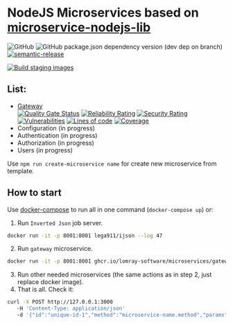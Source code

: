 # NodeJS Microservices based on [microservice-nodejs-lib](https://github.com/Lomray-Software/microservice-nodejs-lib)

![GitHub](https://img.shields.io/github/license/Lomray-Software/microservices)
![GitHub package.json dependency version (dev dep on branch)](https://img.shields.io/github/package-json/dependency-version/Lomray-Software/microservices/dev/typescript/staging)
[![semantic-release](https://img.shields.io/badge/%20%20%F0%9F%93%A6%F0%9F%9A%80-semantic--release-e10079.svg)](https://github.com/semantic-release/semantic-release)

[![Build staging images](https://github.com/Lomray-Software/microservices/actions/workflows/staging.yml/badge.svg?branch=staging)](https://github.com/Lomray-Software/microservices/actions/workflows/staging.yml)

## List:
 - [Gateway](microservices/gateway)   
   [![Quality Gate Status](https://sonarqube-proxy.lomray.com/status/microservices-gateway?token=cdc3d50e659b50ce3d57cbc000cd8623)](https://sonarqube.lomray.com/dashboard?id=microservices-gateway)
   [![Reliability Rating](https://sonarqube-proxy.lomray.com/reliability/microservices-gateway?token=cdc3d50e659b50ce3d57cbc000cd8623)](https://sonarqube.lomray.com/dashboard?id=microservices-gateway)
   [![Security Rating](https://sonarqube-proxy.lomray.com/security/microservices-gateway?token=cdc3d50e659b50ce3d57cbc000cd8623)](https://sonarqube.lomray.com/dashboard?id=microservices-gateway)
   [![Vulnerabilities](https://sonarqube-proxy.lomray.com/vulnerabilities/microservices-gateway?token=cdc3d50e659b50ce3d57cbc000cd8623)](https://sonarqube.lomray.com/dashboard?id=microservices-gateway)
   [![Lines of code](https://sonarqube-proxy.lomray.com/lines/microservices-gateway?token=cdc3d50e659b50ce3d57cbc000cd8623)](https://sonarqube.lomray.com/dashboard?id=microservices-gateway)
   [![Coverage](https://sonarqube-proxy.lomray.com/coverage/microservices-gateway?token=cdc3d50e659b50ce3d57cbc000cd8623)](https://sonarqube.lomray.com/dashboard?id=microservices-gateway)
 - Configuration (in progress)
 - Authentication (in progress)
 - Authorization (in progress)
 - Users (in progress)
 
Use `npm run create-microservice name` for create new microservice from template.

## How to start
Use [docker-compose](docker-compose.yml) to run all in one command (`docker-compose up`) or:

1. Run `Inverted Json` job server.
```bash
docker run -it -p 8001:8001 lega911/ijson --log 47
```
2. Run `gateway` microservice.
```bash
docker run -it -p 8001:8001 ghcr.io/lomray-software/microservices/gateway:latest-staging
```
3. Run other needed microservices (the same actions as in step 2, just replace docker image).
4. That is all. Check it:
```bash
curl -X POST http://127.0.0.1:3000
   -H 'Content-Type: application/json'
   -d '{"id":"unique-id-1","method":"microservice-name.method","params":{}}'
```
